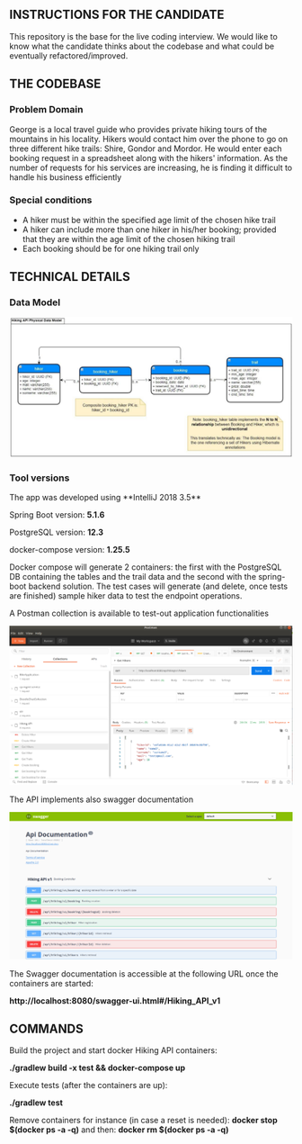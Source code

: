<h2>INSTRUCTIONS FOR THE CANDIDATE</h2>

This repository is the base for the live coding interview. 
We would like to know what the candidate thinks about the codebase and what could be eventually refactored/improved.

<h2>THE CODEBASE</h2>

<h3> Problem Domain </h3>
George is a local travel guide who provides private hiking tours of the mountains in his locality.
Hikers would contact him over the phone to go on three different hike trails: Shire, Gondor and
Mordor.
He would enter each booking request in a spreadsheet along with the hikers'
information. As the number of requests for his services are increasing, he is finding it difficult
to handle his business efficiently

<h3> Special conditions </h3>
<ul>
<li>A hiker must be within the specified age limit of the chosen hike trail</li>
<li>A hiker can include more than one hiker in his/her booking; provided that they are within
the age limit of the chosen hiking trail</li>
<li>Each booking should be for one hiking trail only</li>
</ul>

<h2>TECHNICAL DETAILS</h2>

<h3> Data Model </h3>

<img src="data_model.png">

<h3> Tool versions </h3>
The app was developed using **IntelliJ 2018 3.5**

Spring Boot version: **5.1.6**

PostgreSQL version: **12.3**

docker-compose version: **1.25.5**


Docker compose will generate 2 containers: the first with the PostgreSQL DB containing the tables and the trail data and
the second with the spring-boot backend solution.
The test cases will generate (and delete, once tests are finished) sample hiker data to test the endpoint operations.

A Postman collection is available to test-out application functionalities

<img src="screen_2.png">

The API implements also swagger documentation

<img src="screen_1.png">

The Swagger documentation is accessible at the following URL once the containers are started:

**http://localhost:8080/swagger-ui.html#/Hiking_API_v1**
<h2>COMMANDS</h2>

Build the project and start docker Hiking API containers:

**./gradlew build -x test && docker-compose up**

Execute tests (after the containers are up):

**./gradlew test**

Remove containers for instance (in case a reset is needed):
**docker stop $(docker ps -a -q)**
and then:
**docker rm $(docker ps -a -q)**

